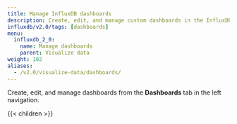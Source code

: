 ```yaml
---
title: Manage InfluxDB dashboards
description: Create, edit, and manage custom dashboards in the InfluxDB user interface (UI).
influxdb/v2.0/tags: [dashboards]
menu:
  influxdb_2_0:
    name: Manage dashboards
    parent: Visualize data
weight: 102
aliases:
  - /v2.0/visualize-data/dashboards/
---
```


Create, edit, and manage dashboards from the **Dashboards** tab in the left navigation.

{{< children >}}
